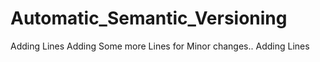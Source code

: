# Automatic_Semantic_Versioning
Adding Lines
Adding Some more Lines for Minor changes..
Adding Lines 
